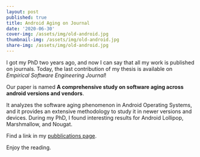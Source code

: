 ```yaml
---
layout: post
published: true
title: Android Aging on Journal
date: '2020-06-30'
cover-img: /assets/img/old-android.jpg
thumbnail-img: /assets/img/old-android.jpg
share-img: /assets/img/old-android.jpg
---
```

I got my PhD two years ago, and now I can say that all my work is published on journals.
Today, the last contribution of my thesis is available on _Empirical Software Engineering Journal_!

Our paper is named **A comprehensive study on software aging across android versions and vendors**.

It analyzes the software aging phenomenon in Android Operating Systems, and it provides an extensive methodology to study it in newer versions and devices. During my PhD, I found interesting results for Android Lollipop, Marshmallow, and Nougat.

Find a link in my [pubblications page](https://akiannillo.github.io/publications/).

Enjoy the reading.
